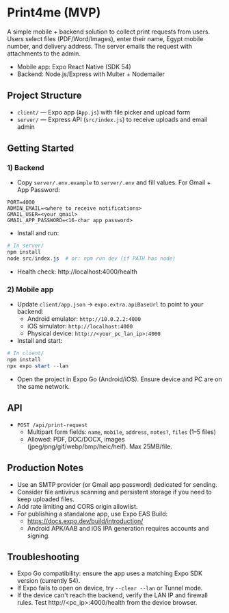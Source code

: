 # Print4me (MVP)

A simple mobile + backend solution to collect print requests from users. Users select files (PDF/Word/Images), enter their name, Egypt mobile number, and delivery address. The server emails the request with attachments to the admin.

- Mobile app: Expo React Native (SDK 54)
- Backend: Node.js/Express with Multer + Nodemailer

## Project Structure
- `client/` — Expo app (`App.js`) with file picker and upload form
- `server/` — Express API (`src/index.js`) to receive uploads and email admin

## Getting Started

### 1) Backend
- Copy `server/.env.example` to `server/.env` and fill values. For Gmail + App Password:
```
PORT=4000
ADMIN_EMAIL=<where to receive notifications>
GMAIL_USER=<your_gmail>
GMAIL_APP_PASSWORD=<16-char app password>
```
- Install and run:
```powershell
# In server/
npm install
node src/index.js  # or: npm run dev (if PATH has node)
```
- Health check: http://localhost:4000/health

### 2) Mobile app
- Update `client/app.json` → `expo.extra.apiBaseUrl` to point to your backend:
  - Android emulator: `http://10.0.2.2:4000`
  - iOS simulator: `http://localhost:4000`
  - Physical device: `http://<your_pc_lan_ip>:4000`
- Install and start:
```powershell
# In client/
npm install
npx expo start --lan
```
- Open the project in Expo Go (Android/iOS). Ensure device and PC are on the same network.

## API
- `POST /api/print-request`
  - Multipart form fields: `name`, `mobile`, `address`, `notes?`, `files` (1–5 files)
  - Allowed: PDF, DOC/DOCX, images (jpeg/png/gif/webp/bmp/heic/heif). Max 25MB/file.

## Production Notes
- Use an SMTP provider (or Gmail app password) dedicated for sending.
- Consider file antivirus scanning and persistent storage if you need to keep uploaded files.
- Add rate limiting and CORS origin allowlist.
- For publishing a standalone app, use Expo EAS Build:
  - https://docs.expo.dev/build/introduction/
  - Android APK/AAB and iOS IPA generation requires accounts and signing.

## Troubleshooting
- Expo Go compatibility: ensure the app uses a matching Expo SDK version (currently 54).
- If Expo fails to open on device, try `--clear --lan` or Tunnel mode.
- If the device can't reach the backend, verify the LAN IP and firewall rules. Test http://<pc_ip>:4000/health from the device browser.
